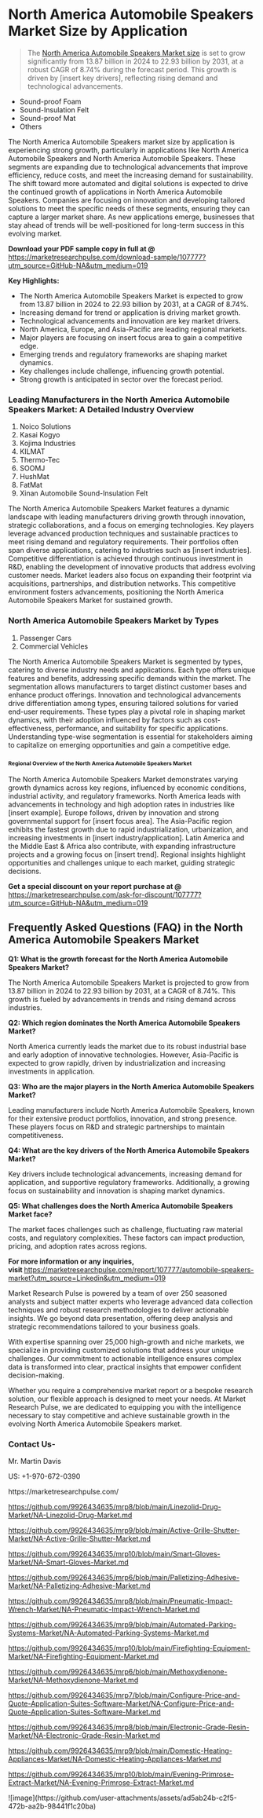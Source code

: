 <h1>North America Automobile Speakers Market&nbsp;Size by Application</h1><blockquote><p>The <a href="https://marketresearchpulse.com/download-sample/107777?utm_source=GitHub-NA&amp;utm_medium=019">North America Automobile Speakers Market size</a> is set to grow significantly from 13.87 billion in 2024 to 22.93 billion by 2031, at a robust CAGR of 8.74% during the forecast period. This growth is driven by [insert key drivers], reflecting rising demand and technological advancements.</p></blockquote><ul><li>Sound-proof Foam<li> Sound-Insulation Felt<li> Sound-proof Mat<li> Others</li></ul><p>The North America Automobile Speakers market size by application is experiencing strong growth, particularly in applications like North America Automobile Speakers and North America Automobile Speakers. These segments are expanding due to technological advancements that improve efficiency, reduce costs, and meet the increasing demand for sustainability. The shift toward more automated and digital solutions is expected to drive the continued growth of applications in North America Automobile Speakers. Companies are focusing on innovation and developing tailored solutions to meet the specific needs of these segments, ensuring they can capture a larger market share. As new applications emerge, businesses that stay ahead of trends will be well-positioned for long-term success in this evolving market.</p><p><strong>Download your PDF sample copy in full at @ </strong><a href="https://marketresearchpulse.com/download-sample/107777?utm_source=GitHub-NA&amp;utm_medium=019">https://marketresearchpulse.com/download-sample/107777?utm_source=GitHub-NA&amp;utm_medium=019</a></p><p><strong>Key Highlights: </strong></p><ul><li>The North America Automobile Speakers Market is expected to grow from 13.87 billion in 2024 to 22.93 billion by 2031, at a CAGR of 8.74%.</li><li>Increasing demand for trend or application is driving market growth.</li><li>Technological advancements and innovation are key market drivers.</li><li>North America, Europe, and Asia-Pacific are leading regional markets.</li><li>Major players are focusing on insert focus area to gain a competitive edge.</li><li>Emerging trends and regulatory frameworks are shaping market dynamics.</li><li>Key challenges include challenge, influencing growth potential.</li><li>Strong growth is anticipated in sector over the forecast period.</li></ul><h3>Leading Manufacturers in the North America Automobile Speakers Market: A Detailed Industry Overview</h3><ol><li>Noico Solutions</li><li>Kasai Kogyo</li><li>Kojima Industries</li><li>KILMAT</li><li>Thermo-Tec</li><li>SOOMJ</li><li>HushMat</li><li>FatMat</li><li>Xinan Automobile Sound-Insulation Felt</li></ol><div class="flex max-w-full flex-col flex-grow"><div class="min-h-8 text-message flex w-full flex-col items-end gap-2 whitespace-normal break-words [.text-message+&amp;]:mt-5" dir="auto" data-message-author-role="assistant" data-message-id="fd8432e4-4910-450d-b182-61b7bfb0a01f" data-message-model-slug="gpt-4o"><div class="flex w-full flex-col gap-1 empty:hidden first:pt-[3px]"><div class="markdown prose w-full break-words dark:prose-invert light"><p>The North America Automobile Speakers Market features a dynamic landscape with leading manufacturers driving growth through innovation, strategic collaborations, and a focus on emerging technologies. Key players leverage advanced production techniques and sustainable practices to meet rising demand and regulatory requirements. Their portfolios often span diverse applications, catering to industries such as [insert industries]. Competitive differentiation is achieved through continuous investment in R&amp;D, enabling the development of innovative products that address evolving customer needs. Market leaders also focus on expanding their footprint via acquisitions, partnerships, and distribution networks. This competitive environment fosters advancements, positioning the North America Automobile Speakers Market for sustained growth.</p></div></div></div></div><h3>North America Automobile Speakers Market by Types</h3><ol><li>Passenger Cars<li> Commercial Vehicles</li></ol><div class="flex max-w-full flex-col flex-grow"><div class="min-h-8 text-message flex w-full flex-col items-end gap-2 whitespace-normal break-words [.text-message+&amp;]:mt-5" dir="auto" data-message-author-role="assistant" data-message-id="084470be-0bb7-4664-bddf-5156b4f41249" data-message-model-slug="gpt-4o-mini"><div class="flex w-full flex-col gap-1 empty:hidden first:pt-[3px]"><div class="markdown prose w-full break-words dark:prose-invert light"><p>The North America Automobile Speakers Market is segmented by types, catering to diverse industry needs and applications. Each type offers unique features and benefits, addressing specific demands within the market. The segmentation allows manufacturers to target distinct customer bases and enhance product offerings. Innovation and technological advancements drive differentiation among types, ensuring tailored solutions for varied end-user requirements. These types play a pivotal role in shaping market dynamics, with their adoption influenced by factors such as cost-effectiveness, performance, and suitability for specific applications. Understanding type-wise segmentation is essential for stakeholders aiming to capitalize on emerging opportunities and gain a competitive edge.</p></div></div></div></div><h3><span style="font-size: 11px;">Regional Overview of the North America Automobile Speakers Market</span></h3><div class="flex max-w-full flex-col flex-grow"><div class="min-h-8 text-message flex w-full flex-col items-end gap-2 whitespace-normal break-words [.text-message+&amp;]:mt-5" dir="auto" data-message-author-role="assistant" data-message-id="e9038762-ce64-4e30-91c9-9bd413514231" data-message-model-slug="gpt-4o-mini"><div class="flex w-full flex-col gap-1 empty:hidden first:pt-[3px]"><div class="markdown prose w-full break-words dark:prose-invert light"><p>The North America Automobile Speakers Market demonstrates varying growth dynamics across key regions, influenced by economic conditions, industrial activity, and regulatory frameworks. North America leads with advancements in technology and high adoption rates in industries like [insert example]. Europe follows, driven by innovation and strong governmental support for [insert focus area]. The Asia-Pacific region exhibits the fastest growth due to rapid industrialization, urbanization, and increasing investments in [insert industry/application]. Latin America and the Middle East &amp; Africa also contribute, with expanding infrastructure projects and a growing focus on [insert trend]. Regional insights highlight opportunities and challenges unique to each market, guiding strategic decisions.</p></div></div></div></div><p><strong>Get a special discount on your report purchase at @ </strong><a href="https://marketresearchpulse.com/ask-for-discount/107777?utm_source=GitHub-NA&amp;utm_medium=019">https://marketresearchpulse.com/ask-for-discount/107777?utm_source=GitHub-NA&amp;utm_medium=019</a></p><h2>Frequently Asked Questions (FAQ) in the North America Automobile Speakers Market</h2><p><strong>Q1: What is the growth forecast for the North America Automobile Speakers Market?</strong></p><p>The North America Automobile Speakers Market is projected to grow from 13.87 billion in 2024 to 22.93 billion by 2031, at a CAGR of 8.74%. This growth is fueled by advancements in trends and rising demand across industries.</p><p><strong>Q2: Which region dominates the North America Automobile Speakers Market?</strong></p><p>North America currently leads the market due to its robust industrial base and early adoption of innovative technologies. However, Asia-Pacific is expected to grow rapidly, driven by industrialization and increasing investments in application.</p><p><strong>Q3: Who are the major players in the North America Automobile Speakers Market?</strong></p><p>Leading manufacturers include North America Automobile Speakers, known for their extensive product portfolios, innovation, and strong presence. These players focus on R&amp;D and strategic partnerships to maintain competitiveness.</p><p><strong>Q4: What are the key drivers of the North America Automobile Speakers Market?</strong></p><p>Key drivers include technological advancements, increasing demand for application, and supportive regulatory frameworks. Additionally, a growing focus on sustainability and innovation is shaping market dynamics.</p><p><strong>Q5: What challenges does the North America Automobile Speakers Market face?</strong></p><p>The market faces challenges such as challenge, fluctuating raw material costs, and regulatory complexities. These factors can impact production, pricing, and adoption rates across regions.</p><p><strong>For more information or any inquiries, visit&nbsp;</strong><a href="https://marketresearchpulse.com/report/107777/automobile-speakers-market?utm_source=Linkedin&utm_medium=019">https://marketresearchpulse.com/report/107777/automobile-speakers-market?utm_source=Linkedin&utm_medium=019</a></p><p>Market Research Pulse is powered by a team of over 250 seasoned analysts and subject matter experts who leverage advanced data collection techniques and robust research methodologies to deliver actionable insights. We go beyond data presentation, offering deep analysis and strategic recommendations tailored to your business goals.</p><p>With expertise spanning over 25,000 high-growth and niche markets, we specialize in providing customized solutions that address your unique challenges. Our commitment to actionable intelligence ensures complex data is transformed into clear, practical insights that empower confident decision-making.</p><p>Whether you require a comprehensive market report or a bespoke research solution, our flexible approach is designed to meet your needs. At Market Research Pulse, we are dedicated to equipping you with the intelligence necessary to stay competitive and achieve sustainable growth in the evolving North America Automobile Speakers market.</p><h3><strong>Contact Us-</strong></h3><p>Mr. Martin Davis</p><p>US: +1-970-672-0390</p><p>https://marketresearchpulse.com/</p><p><a href="https://github.com/9926434635/mrp8/blob/main/Linezolid-Drug-Market/NA-Linezolid-Drug-Market.md">https://github.com/9926434635/mrp8/blob/main/Linezolid-Drug-Market/NA-Linezolid-Drug-Market.md</a></p><p><a href="https://github.com/9926434635/mrp9/blob/main/Active-Grille-Shutter-Market/NA-Active-Grille-Shutter-Market.md">https://github.com/9926434635/mrp9/blob/main/Active-Grille-Shutter-Market/NA-Active-Grille-Shutter-Market.md</a></p><p><a href="https://github.com/9926434635/mrp10/blob/main/Smart-Gloves-Market/NA-Smart-Gloves-Market.md">https://github.com/9926434635/mrp10/blob/main/Smart-Gloves-Market/NA-Smart-Gloves-Market.md</a></p><p><a href="https://github.com/9926434635/mrp6/blob/main/Palletizing-Adhesive-Market/NA-Palletizing-Adhesive-Market.md">https://github.com/9926434635/mrp6/blob/main/Palletizing-Adhesive-Market/NA-Palletizing-Adhesive-Market.md</a></p><p><a href="https://github.com/9926434635/mrp8/blob/main/Pneumatic-Impact-Wrench-Market/NA-Pneumatic-Impact-Wrench-Market.md">https://github.com/9926434635/mrp8/blob/main/Pneumatic-Impact-Wrench-Market/NA-Pneumatic-Impact-Wrench-Market.md</a></p><p><a href="https://github.com/9926434635/mrp9/blob/main/Automated-Parking-Systems-Market/NA-Automated-Parking-Systems-Market.md">https://github.com/9926434635/mrp9/blob/main/Automated-Parking-Systems-Market/NA-Automated-Parking-Systems-Market.md</a></p><p><a href="https://github.com/9926434635/mrp10/blob/main/Firefighting-Equipment-Market/NA-Firefighting-Equipment-Market.md">https://github.com/9926434635/mrp10/blob/main/Firefighting-Equipment-Market/NA-Firefighting-Equipment-Market.md</a></p><p><a href="https://github.com/9926434635/mrp6/blob/main/Methoxydienone-Market/NA-Methoxydienone-Market.md">https://github.com/9926434635/mrp6/blob/main/Methoxydienone-Market/NA-Methoxydienone-Market.md</a></p><p><a href="https://github.com/9926434635/mrp7/blob/main/Configure-Price-and-Quote-Application-Suites-Software-Market/NA-Configure-Price-and-Quote-Application-Suites-Software-Market.md">https://github.com/9926434635/mrp7/blob/main/Configure-Price-and-Quote-Application-Suites-Software-Market/NA-Configure-Price-and-Quote-Application-Suites-Software-Market.md</a></p><p><a href="https://github.com/9926434635/mrp8/blob/main/Electronic-Grade-Resin-Market/NA-Electronic-Grade-Resin-Market.md">https://github.com/9926434635/mrp8/blob/main/Electronic-Grade-Resin-Market/NA-Electronic-Grade-Resin-Market.md</a></p><p><a href="https://github.com/9926434635/mrp9/blob/main/Domestic-Heating-Appliances-Market/NA-Domestic-Heating-Appliances-Market.md">https://github.com/9926434635/mrp9/blob/main/Domestic-Heating-Appliances-Market/NA-Domestic-Heating-Appliances-Market.md</a></p><p><a href="https://github.com/9926434635/mrp10/blob/main/Evening-Primrose-Extract-Market/NA-Evening-Primrose-Extract-Market.md">https://github.com/9926434635/mrp10/blob/main/Evening-Primrose-Extract-Market/NA-Evening-Primrose-Extract-Market.md</a></p>
![image](https://github.com/user-attachments/assets/ad5ab24b-c2f5-472b-aa2b-98441f1c20ba)
